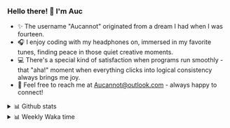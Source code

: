 ### Hello there! 👋 I'm Auc

- ✨ The username "Aucannot" originated from a dream I had when I was fourteen.  
- 🎧 I enjoy coding with my headphones on, immersed in my favorite tunes, finding peace in those quiet creative moments.  
- 💻 There's a special kind of satisfaction when programs run smoothly - that "aha!" moment when everything clicks into logical consistency always brings me joy.
- 📧 Feel free to reach me at [Aucannot@outlook.com](mailto:Aucannot@outlook.com) - always happy to connect!

<details>
  <summary>📊 Github stats</summary>
  <div align="center">
    <img height="180em" src="https://github-readme-stats-delta-three-96.vercel.app/api?username=Aucannot&theme=tokyonight&count_private=true&show_icons=true&include_all_commits=true&custom_title=GitHub_Stats"/>
    <img height="180em" src="https://github-readme-stats-delta-three-96.vercel.app/api/top-langs/?username=Aucannot&theme=tokyonight&layout=compact&hide=CMake,Makefile"/>
  </div>
</details>
<details>
  <summary>📊 Weekly Waka time</summary>
  
  <!--START_SECTION:waka-->

```txt
Python     11 hrs 21 mins  ████████████████████████░   95.43 %
Bash       18 mins         ▓░░░░░░░░░░░░░░░░░░░░░░░░   02.59 %
Markdown   8 mins          ▒░░░░░░░░░░░░░░░░░░░░░░░░   01.20 %
TOML       2 mins          ░░░░░░░░░░░░░░░░░░░░░░░░░   00.38 %
Other      2 mins          ░░░░░░░░░░░░░░░░░░░░░░░░░   00.35 %
```

<!--END_SECTION:waka-->
</details>
